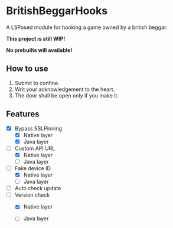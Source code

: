 # BritishBeggarHooks

A LSPosed module for hooking a game owned by a british beggar.

**This project is still WIP!**

**No prebuilts will available!**

## How to use

1. Submit to confine.
2. Writ your acknowledgement to the heart.
3. The door shall be open only if you make it.

## Features

- [x] Bypass SSLPinning
  + [x] Native layer
  + [x] Java layer 
- [ ] Custom API URL
  + [x] Native layer
  + [ ] Java layer 
- [ ] Fake device ID
  + [x] Native layer
  + [ ] Java layer 
- [ ] Auto check update
- [ ] Version check
  + [x] Native layer
  + [ ] Java layer 

